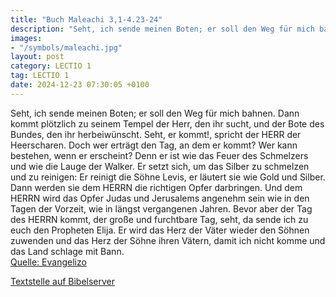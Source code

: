 ```yaml
---
title: "Buch Maleachi 3,1-4.23-24"
description: "Seht, ich sende meinen Boten; er soll den Weg für mich bahnen. Dann kommt plötzlich zu seinem Tempel der Herr, den ihr sucht, und der Bote des Bundes, den ihr herbeiwünscht. Seht, er kommt!, spricht der HERR der Heerscharen. Doch wer erträgt den Tag, an dem er kommt? Wer kann bes...."
images:
- "/symbols/maleachi.jpg"
layout: post
category: LECTIO 1
tag: LECTIO 1
date: 2024-12-23 07:30:05 +0100
---
```

Seht, ich sende meinen Boten; er soll den Weg für mich bahnen. Dann kommt plötzlich zu seinem Tempel der Herr, den ihr sucht, und der Bote des Bundes, den ihr herbeiwünscht. Seht, er kommt!, spricht der HERR der Heerscharen.
Doch wer erträgt den Tag, an dem er kommt? Wer kann bestehen, wenn er erscheint? Denn er ist wie das Feuer des Schmelzers und wie die Lauge der Walker.<!--more-->
Er setzt sich, um das Silber zu schmelzen und zu reinigen: Er reinigt die Söhne Levis, er läutert sie wie Gold und Silber. Dann werden sie dem HERRN die richtigen Opfer darbringen.
Und dem HERRN wird das Opfer Judas und Jerusalems angenehm sein wie in den Tagen der Vorzeit, wie in längst vergangenen Jahren.
Bevor aber der Tag des HERRN kommt, der große und furchtbare Tag, seht, da sende ich zu euch den Propheten Elija.
Er wird das Herz der Väter wieder den Söhnen zuwenden und das Herz der Söhne ihren Vätern, damit ich nicht komme und das Land schlage mit Bann.<br>
[Quelle: Evangelizo](https://evangeliumtagfuertag.org/DE/gospel)

[Textstelle auf Bibelserver](https://www.bibleserver.com/EU/Maleachi3,1-4.23-24)
